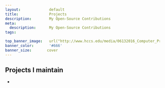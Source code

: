 ```yaml
---
layout:             default
title:              Projects
description:        My Open-Source Contributions
meta:
  description:      My Open-Source Contributions
tags:              

top_banner_image:   url("http://www.hccs.edu/media/06132016_Computer_Programming_banner.jpg")
banner_color:       '#666'
banner_size:       cover
---
```


## Projects I maintain

- 